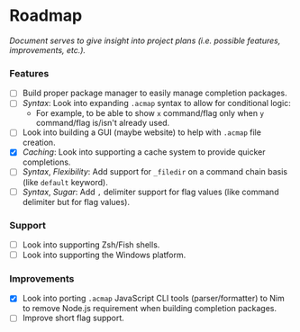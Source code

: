 # Roadmap

_Document serves to give insight into project plans (i.e. possible features, improvements, etc.)._

### Features

- [ ] Build proper package manager to easily manage completion packages.
- [ ] _Syntax_: Look into expanding `.acmap` syntax to allow for conditional logic:
  - For example, to be able to show `x` command/flag only when `y` command/flag is/isn't already used.
- [ ] Look into building a GUI (maybe website) to help with `.acmap` file creation.
- [x] _Caching_: Look into supporting a cache system to provide quicker completions.
- [ ] _Syntax_, _Flexibility_: Add support for `_filedir` on a command chain basis (like `default` keyword).
- [ ] _Syntax_, _Sugar_: Add `,` delimiter support for flag values (like command delimiter but for flag values).

### Support

- [ ] Look into supporting Zsh/Fish shells.
- [ ] Look into supporting the Windows platform.

### Improvements

- [x] Look into porting `.acmap` JavaScript CLI tools (parser/formatter) to Nim to remove Node.js requirement when building completion packages.
- [ ] Improve short flag support.
